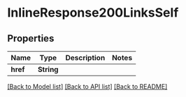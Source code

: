 # InlineResponse200LinksSelf

## Properties

Name | Type | Description | Notes
------------ | ------------- | ------------- | -------------
**href** | **String** |  | 

[[Back to Model list]](../README.md#documentation-for-models) [[Back to API list]](../README.md#documentation-for-api-endpoints) [[Back to README]](../README.md)


